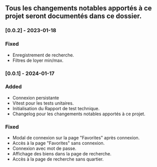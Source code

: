 ## Tous les changements notables apportés à ce projet seront documentés dans ce dossier.

### [0.0.2] - 2023-01-18

### Fixed

- Enregistrement de recherche.
- Filtres de loyer min/max.

### [0.0.1] - 2024-01-17

### Added

- Connexion persistante
- Vitest pour les tests unitaires.
- Initialisation du Rapport de test technique.
- Changelog pour les changements notables apportés à ce projet.

### Fixed

- Modal de connexion sur la page "Favorites" après connexion.
- Accès à la page "Favorites" sans connexion.
- Connexion avec mot de passe.
- Affichage des biens dans la page de recherche.
- Accès à la page de recherche sans quartier.
